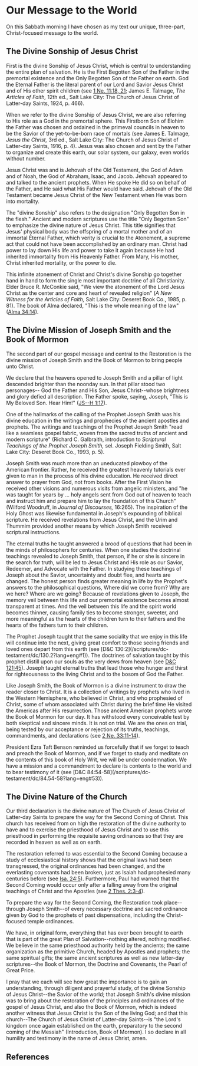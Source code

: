 # Our Message to the World

On this Sabbath morning I have chosen as my text our unique, three-part,
Christ-focused message to the world.

## The Divine Sonship of Jesus Christ

First is the divine Sonship of Jesus Christ, which is central to understanding
the entire plan of salvation. He is the First Begotten Son of the Father in
the premortal existence and the Only Begotten Son of the Father on earth. God
the Eternal Father is the literal parent of our Lord and Savior Jesus Christ
and of His other spirit children (see [1 Ne. 11:18,
21](/scriptures/bofm/1-ne/11.18,21?lang=eng#17); James E. Talmage, _The
Articles of Faith,_ 12th ed., Salt Lake City: The Church of Jesus Christ of
Latter-day Saints, 1924, p. 466).

When we refer to the divine Sonship of Jesus Christ, we are also referring to
His role as a God in the premortal sphere. This Firstborn Son of Elohim the
Father was chosen and ordained in the primeval councils in heaven to be the
Savior of the yet-to-be-born race of mortals (see James E. Talmage, _Jesus the
Christ,_ 3rd ed., Salt Lake City: The Church of Jesus Christ of Latter-day
Saints, 1916, p. 4). Jesus was also chosen and sent by the Father to organize
and create this earth, our solar system, our galaxy, even worlds without
number.

Jesus Christ was and is Jehovah of the Old Testament, the God of Adam and of
Noah, the God of Abraham, Isaac, and Jacob. Jehovah appeared to and talked to
the ancient prophets. When He spoke He did so on behalf of the Father, and He
said what His Father would have said. Jehovah of the Old Testament became
Jesus Christ of the New Testament when He was born into mortality.

The "divine Sonship" also refers to the designation "Only Begotten Son in the
flesh." Ancient and modern scriptures use the title "Only Begotten Son" to
emphasize the divine nature of Jesus Christ. This title signifies that Jesus'
physical body was the offspring of a mortal mother and of an immortal Eternal
Father, which verity is crucial to the Atonement, a supreme act that could not
have been accomplished by an ordinary man. Christ had power to lay down His
life and power to take it again because He had inherited immortality from His
Heavenly Father. From Mary, His mother, Christ inherited mortality, or the
power to die.

This infinite atonement of Christ and Christ's divine Sonship go together hand
in hand to form the single most important doctrine of all Christianity. Elder
Bruce R. McConkie said, "We view the atonement of the Lord Jesus Christ as the
center and core and heart of revealed religion" (_A New Witness for the
Articles of Faith,_ Salt Lake City: Deseret Book Co., 1985, p. 81). The book
of Alma declared, "This is the whole meaning of the law" ([Alma
34:14](/scriptures/bofm/alma/34.14?lang=eng#13)).

## The Divine Mission of Joseph Smith and the Book of Mormon

The second part of our gospel message and central to the Restoration is the
divine mission of Joseph Smith and the Book of Mormon to bring people unto
Christ.

We declare that the heavens opened to Joseph Smith and a pillar of light
descended brighter than the noonday sun. In that pillar stood two personages--
God the Father and His Son, Jesus Christ--whose brightness and glory defied
all description. The Father spoke, saying, Joseph, "This is My Beloved Son.
Hear Him!" ([JS--H 1:17](/scriptures/pgp/js-h/1.17?lang=eng#16)).

One of the hallmarks of the calling of the Prophet Joseph Smith was his divine
education in the writings and prophecies of the ancient apostles and prophets.
The writings and teachings of the Prophet Joseph Smith "read like a seamless
gospel fabric, woven from the sacred truths of ancient and modern scripture"
(Richard C. Galbraith, introduction to _Scriptural Teachings of the Prophet
Joseph Smith,_ sel. Joseph Fielding Smith, Salt Lake City: Deseret Book Co.,
1993, p. 5).

Joseph Smith was much more than an uneducated plowboy of the American
frontier. Rather, he received the greatest heavenly tutorials ever given to
man in the process of his divine education. He received direct answer to
prayer from God, not from books. After the First Vision he received other
visions and numerous visits from angelic ministers, and "he was taught for
years by ... holy angels sent from God out of heaven to teach and instruct him
and prepare him to lay the foundation of this Church" (Wilford Woodruff, in
_Journal of Discourses,_ 16:265). The inspiration of the Holy Ghost was
likewise fundamental in Joseph's expounding of biblical scripture. He received
revelations from Jesus Christ, and the Urim and Thummim provided another means
by which Joseph Smith received scriptural instructions.

The eternal truths he taught answered a brood of questions that had been in
the minds of philosophers for centuries. When one studies the doctrinal
teachings revealed to Joseph Smith, that person, if he or she is sincere in
the search for truth, will be led to Jesus Christ and His role as our Savior,
Redeemer, and Advocate with the Father. In studying these teachings of Joseph
about the Savior, uncertainty and doubt flee, and hearts are changed. The
honest person finds greater meaning in life by the Prophet's answers to the
philosophical questions, Where did we come from? Why are we here? Where are we
going? Because of revelations given to Joseph, the memory veil between this
life and our premortal existence becomes almost transparent at times. And the
veil between this life and the spirit world becomes thinner, causing family
ties to become stronger, sweeter, and more meaningful as the hearts of the
children turn to their fathers and the hearts of the fathers turn to their
children.

The Prophet Joseph taught that the same sociality that we enjoy in this life
will continue into the next, giving great comfort to those seeing friends and
loved ones depart from this earth (see [D&amp;C 130:2](/scriptures/dc-
testament/dc/130.2?lang=eng#1)). The doctrines of salvation taught by this
prophet distill upon our souls as the very dews from heaven (see [D&amp;C
121:45](/scriptures/dc-testament/dc/121.45?lang=eng#44)). Joseph taught
eternal truths that lead those who hunger and thirst for righteousness to the
living Christ and to the bosom of God the Father.

Like Joseph Smith, the Book of Mormon is a divine instrument to draw the
reader closer to Christ. It is a collection of writings by prophets who lived
in the Western Hemisphere, who believed in Christ, and who prophesied of
Christ, some of whom associated with Christ during the brief time He visited
the Americas after His resurrection. Those ancient American prophets wrote the
Book of Mormon for our day. It has withstood every conceivable test by both
skeptical and sincere minds. It is not on trial. We are the ones on trial,
being tested by our acceptance or rejection of its truths, teachings,
commandments, and declarations (see [2 Ne.
33:11-14](/scriptures/bofm/2-ne/33.11-14?lang=eng#10)).

President Ezra Taft Benson reminded us forcefully that if we forget to teach
and preach the Book of Mormon, and if we forget to study and meditate on the
contents of this book of Holy Writ, we will be under condemnation. We have a
mission and a commandment to declare its contents to the world and to bear
testimony of it (see [D&amp;C 84:54-58](/scriptures/dc-
testament/dc/84.54-58?lang=eng#53)).

## The Divine Nature of the Church

Our third declaration is the divine nature of The Church of Jesus Christ of
Latter-day Saints to prepare the way for the Second Coming of Christ. This
church has received from on high the restoration of the divine authority to
have and to exercise the priesthood of Jesus Christ and to use this priesthood
in performing the requisite saving ordinances so that they are recorded in
heaven as well as on earth.

The restoration referred to was essential to the Second Coming because a study
of ecclesiastical history shows that the original laws had been transgressed,
the original ordinances had been changed, and the everlasting covenants had
been broken, just as Isaiah had prophesied many centuries before (see [Isa.
24:5](/scriptures/ot/isa/24.5?lang=eng#4)). Furthermore, Paul had warned that
the Second Coming would occur only after a falling away from the original
teachings of Christ and the Apostles (see [2 Thes.
2:3-4](/scriptures/nt/2-thes/2.3-4?lang=eng#2)).

To prepare the way for the Second Coming, the Restoration took place--through
Joseph Smith--of every necessary doctrine and sacred ordinance given by God to
the prophets of past dispensations, including the Christ-focused temple
ordinances.

We have, in original form, everything that has ever been brought to earth that
is part of the great Plan of Salvation--nothing altered, nothing modified. We
believe in the same priesthood authority held by the ancients; the same
organization as the primitive Church, headed by Apostles and prophets; the
same spiritual gifts; the same ancient scriptures as well as new latter-day
scriptures--the Book of Mormon, the Doctrine and Covenants, the Pearl of Great
Price.

I pray that we each will see how great the importance is to gain an
understanding, through diligent and prayerful study, of the divine Sonship of
Jesus Christ--the Savior of the world; that Joseph Smith's divine mission was
to bring about the restoration of the principles and ordinances of the gospel
of Jesus Christ, and also the Book of Mormon, which is indeed another witness
that Jesus Christ is the Son of the living God; and that this church--The
Church of Jesus Christ of Latter-day Saints--is "the Lord's kingdom once again
established on the earth, preparatory to the second coming of the Messiah"
(Introduction, Book of Mormon). I so declare in all humility and testimony in
the name of Jesus Christ, amen.

## References

